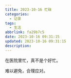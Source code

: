 ```yaml
---
title: 2023-10-16 忙碌
categories:
  - 记录
tags:
  - 生活
abbrlink: fa29b7c5
date: 2023-10-16 09:31:15
updated: 2023-10-16 09:31:15
description:
---
```

在医院里忙，真不是个好忙。

难以避免，合理应对。